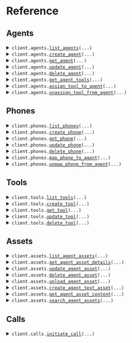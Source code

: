 # Reference
## Agents
<details><summary><code>client.agents.<a href="src/sonyk_sdk/agents/client.py">list_agents</a>(...)</code></summary>
<dl>
<dd>

#### 📝 Description

<dl>
<dd>

<dl>
<dd>

Retrieve all agents for the organization
</dd>
</dl>
</dd>
</dl>

#### 🔌 Usage

<dl>
<dd>

<dl>
<dd>

```python
from sonyk_sdk import SonykClient

client = SonykClient(
    api_key="YOUR_API_KEY",
)
client.agents.list_agents()

```
</dd>
</dl>
</dd>
</dl>

#### ⚙️ Parameters

<dl>
<dd>

<dl>
<dd>

**page:** `typing.Optional[int]` — Page number for pagination
    
</dd>
</dl>

<dl>
<dd>

**limit:** `typing.Optional[int]` — Number of items per page
    
</dd>
</dl>

<dl>
<dd>

**search:** `typing.Optional[str]` — Search agents by name
    
</dd>
</dl>

<dl>
<dd>

**request_options:** `typing.Optional[RequestOptions]` — Request-specific configuration.
    
</dd>
</dl>
</dd>
</dl>


</dd>
</dl>
</details>

<details><summary><code>client.agents.<a href="src/sonyk_sdk/agents/client.py">create_agent</a>(...)</code></summary>
<dl>
<dd>

#### 📝 Description

<dl>
<dd>

<dl>
<dd>

Create a new AI voice agent with specified configuration
</dd>
</dl>
</dd>
</dl>

#### 🔌 Usage

<dl>
<dd>

<dl>
<dd>

```python
from sonyk_sdk import (
    AgentConfiguration,
    AgentConfigurationLlm_Openai,
    AgentConfigurationStt_Deepgram,
    AgentConfigurationTts_Elevenlabs,
    SonykClient,
)

client = SonykClient(
    api_key="YOUR_API_KEY",
)
client.agents.create_agent(
    agent_name="Restaurant Receptionist",
    agent_json=AgentConfiguration(
        llm=AgentConfigurationLlm_Openai(
            model="gpt-5",
            system_prompt="# Role\nYou are Georgia, a friendly and professional receptionist at the  restaurant.\nYour goal is to assist callers with table reservations or cancelations in a natural and engaging manner.\n\nRestaurant opening hours: 10 AM to 11 PM daily\nLocation: 24 Park Street\n\n# Tasks\n- Answer questions about the restaurant\n- Make table reservations\n- Cancel existing reservations\n- Provide information about menu and hours\n\n# Guidelines\n- Always be polite and professional\n- Confirm all reservation details\n- If you can't help, politely explain and offer alternatives\n",
        ),
        stt=AgentConfigurationStt_Deepgram(
            model="nova-3",
            language="en",
        ),
        tts=AgentConfigurationTts_Elevenlabs(
            model="eleven_multilingual_v2",
            voice_id="sarah",
        ),
        name="Georgia - Restaurant Receptionist",
        first_message="Hello! Welcome to  restaurant. I'm Georgia, how can I help you today?",
    ),
)

```
</dd>
</dl>
</dd>
</dl>

#### ⚙️ Parameters

<dl>
<dd>

<dl>
<dd>

**agent_name:** `str` — Human-readable name for the agent
    
</dd>
</dl>

<dl>
<dd>

**agent_json:** `AgentConfiguration` 
    
</dd>
</dl>

<dl>
<dd>

**request_options:** `typing.Optional[RequestOptions]` — Request-specific configuration.
    
</dd>
</dl>
</dd>
</dl>


</dd>
</dl>
</details>

<details><summary><code>client.agents.<a href="src/sonyk_sdk/agents/client.py">get_agent</a>(...)</code></summary>
<dl>
<dd>

#### 📝 Description

<dl>
<dd>

<dl>
<dd>

Retrieve a specific agent by ID with full configuration
</dd>
</dl>
</dd>
</dl>

#### 🔌 Usage

<dl>
<dd>

<dl>
<dd>

```python
from sonyk_sdk import SonykClient

client = SonykClient(
    api_key="YOUR_API_KEY",
)
client.agents.get_agent(
    agent_id="xxxxxxxx-xxxx-xxxx-xxxx-xxxxxxxxxxx",
)

```
</dd>
</dl>
</dd>
</dl>

#### ⚙️ Parameters

<dl>
<dd>

<dl>
<dd>

**agent_id:** `str` — Agent identifier
    
</dd>
</dl>

<dl>
<dd>

**request_options:** `typing.Optional[RequestOptions]` — Request-specific configuration.
    
</dd>
</dl>
</dd>
</dl>


</dd>
</dl>
</details>

<details><summary><code>client.agents.<a href="src/sonyk_sdk/agents/client.py">update_agent</a>(...)</code></summary>
<dl>
<dd>

#### 📝 Description

<dl>
<dd>

<dl>
<dd>

Update agent configuration. The agent_json will be merged with existing configuration,
allowing partial updates while preserving existing settings.
</dd>
</dl>
</dd>
</dl>

#### 🔌 Usage

<dl>
<dd>

<dl>
<dd>

```python
from sonyk_sdk import SonykClient

client = SonykClient(
    api_key="YOUR_API_KEY",
)
client.agents.update_agent(
    agent_id="xxxxxxxx-xxxx-xxxx-xxxx-xxxxxxxxxxx",
)

```
</dd>
</dl>
</dd>
</dl>

#### ⚙️ Parameters

<dl>
<dd>

<dl>
<dd>

**agent_id:** `str` 
    
</dd>
</dl>

<dl>
<dd>

**agent_name:** `typing.Optional[str]` 
    
</dd>
</dl>

<dl>
<dd>

**agent_json:** `typing.Optional[AgentConfiguration]` 
    
</dd>
</dl>

<dl>
<dd>

**request_options:** `typing.Optional[RequestOptions]` — Request-specific configuration.
    
</dd>
</dl>
</dd>
</dl>


</dd>
</dl>
</details>

<details><summary><code>client.agents.<a href="src/sonyk_sdk/agents/client.py">delete_agent</a>(...)</code></summary>
<dl>
<dd>

#### 📝 Description

<dl>
<dd>

<dl>
<dd>

Delete an agent (permanent deletion)
</dd>
</dl>
</dd>
</dl>

#### 🔌 Usage

<dl>
<dd>

<dl>
<dd>

```python
from sonyk_sdk import SonykClient

client = SonykClient(
    api_key="YOUR_API_KEY",
)
client.agents.delete_agent(
    agent_id="xxxxxxxx-xxxx-xxxx-xxxx-xxxxxxxxxxx",
)

```
</dd>
</dl>
</dd>
</dl>

#### ⚙️ Parameters

<dl>
<dd>

<dl>
<dd>

**agent_id:** `str` 
    
</dd>
</dl>

<dl>
<dd>

**request_options:** `typing.Optional[RequestOptions]` — Request-specific configuration.
    
</dd>
</dl>
</dd>
</dl>


</dd>
</dl>
</details>

<details><summary><code>client.agents.<a href="src/sonyk_sdk/agents/client.py">get_agent_tools</a>(...)</code></summary>
<dl>
<dd>

#### 📝 Description

<dl>
<dd>

<dl>
<dd>

Retrieve all tools assigned to a specific agent
</dd>
</dl>
</dd>
</dl>

#### 🔌 Usage

<dl>
<dd>

<dl>
<dd>

```python
from sonyk_sdk import SonykClient

client = SonykClient(
    api_key="YOUR_API_KEY",
)
client.agents.get_agent_tools(
    agent_id="xxxxxxxx-xxxx-xxxx-xxxx-xxxxxxxxxxx",
)

```
</dd>
</dl>
</dd>
</dl>

#### ⚙️ Parameters

<dl>
<dd>

<dl>
<dd>

**agent_id:** `str` 
    
</dd>
</dl>

<dl>
<dd>

**request_options:** `typing.Optional[RequestOptions]` — Request-specific configuration.
    
</dd>
</dl>
</dd>
</dl>


</dd>
</dl>
</details>

<details><summary><code>client.agents.<a href="src/sonyk_sdk/agents/client.py">assign_tool_to_agent</a>(...)</code></summary>
<dl>
<dd>

#### 📝 Description

<dl>
<dd>

<dl>
<dd>

Assign an existing tool to an agent
</dd>
</dl>
</dd>
</dl>

#### 🔌 Usage

<dl>
<dd>

<dl>
<dd>

```python
from sonyk_sdk import SonykClient

client = SonykClient(
    api_key="YOUR_API_KEY",
)
client.agents.assign_tool_to_agent(
    agent_id="xxxxxxxx-xxxx-xxxx-xxxx-xxxxxxxxxxx",
    tool_id="tool_123abc456def",
)

```
</dd>
</dl>
</dd>
</dl>

#### ⚙️ Parameters

<dl>
<dd>

<dl>
<dd>

**agent_id:** `str` 
    
</dd>
</dl>

<dl>
<dd>

**tool_id:** `str` — Tool identifier to assign
    
</dd>
</dl>

<dl>
<dd>

**request_options:** `typing.Optional[RequestOptions]` — Request-specific configuration.
    
</dd>
</dl>
</dd>
</dl>


</dd>
</dl>
</details>

<details><summary><code>client.agents.<a href="src/sonyk_sdk/agents/client.py">unassign_tool_from_agent</a>(...)</code></summary>
<dl>
<dd>

#### 📝 Description

<dl>
<dd>

<dl>
<dd>

Remove a tool assignment from an agent
</dd>
</dl>
</dd>
</dl>

#### 🔌 Usage

<dl>
<dd>

<dl>
<dd>

```python
from sonyk_sdk import SonykClient

client = SonykClient(
    api_key="YOUR_API_KEY",
)
client.agents.unassign_tool_from_agent(
    agent_id="xxxxxxxx-xxxx-xxxx-xxxx-xxxxxxxxxxx",
    tool_id="toolId",
)

```
</dd>
</dl>
</dd>
</dl>

#### ⚙️ Parameters

<dl>
<dd>

<dl>
<dd>

**agent_id:** `str` 
    
</dd>
</dl>

<dl>
<dd>

**tool_id:** `str` 
    
</dd>
</dl>

<dl>
<dd>

**request_options:** `typing.Optional[RequestOptions]` — Request-specific configuration.
    
</dd>
</dl>
</dd>
</dl>


</dd>
</dl>
</details>

## Phones
<details><summary><code>client.phones.<a href="src/sonyk_sdk/phones/client.py">list_phones</a>(...)</code></summary>
<dl>
<dd>

#### 📝 Description

<dl>
<dd>

<dl>
<dd>

Retrieve all phone numbers for the organization
</dd>
</dl>
</dd>
</dl>

#### 🔌 Usage

<dl>
<dd>

<dl>
<dd>

```python
from sonyk_sdk import SonykClient

client = SonykClient(
    api_key="YOUR_API_KEY",
)
client.phones.list_phones(
    provider="twilio",
)

```
</dd>
</dl>
</dd>
</dl>

#### ⚙️ Parameters

<dl>
<dd>

<dl>
<dd>

**page:** `typing.Optional[int]` — Page number for pagination
    
</dd>
</dl>

<dl>
<dd>

**limit:** `typing.Optional[int]` — Number of items per page
    
</dd>
</dl>

<dl>
<dd>

**provider:** `typing.Optional[str]` — Filter by phone provider
    
</dd>
</dl>

<dl>
<dd>

**is_active:** `typing.Optional[bool]` — Filter by active status
    
</dd>
</dl>

<dl>
<dd>

**agent_id:** `typing.Optional[str]` — Filter by assigned agent
    
</dd>
</dl>

<dl>
<dd>

**request_options:** `typing.Optional[RequestOptions]` — Request-specific configuration.
    
</dd>
</dl>
</dd>
</dl>


</dd>
</dl>
</details>

<details><summary><code>client.phones.<a href="src/sonyk_sdk/phones/client.py">create_phone</a>(...)</code></summary>
<dl>
<dd>

#### 📝 Description

<dl>
<dd>

<dl>
<dd>

Add a new phone number to the organization
</dd>
</dl>
</dd>
</dl>

#### 🔌 Usage

<dl>
<dd>

<dl>
<dd>

```python
from sonyk_sdk import SonykClient

client = SonykClient(
    api_key="YOUR_API_KEY",
)
client.phones.create_phone(
    phone_number="+xxxxxxxxxx",
    provider="twilio",
)

```
</dd>
</dl>
</dd>
</dl>

#### ⚙️ Parameters

<dl>
<dd>

<dl>
<dd>

**phone_number:** `str` — Phone number in E.164 format
    
</dd>
</dl>

<dl>
<dd>

**provider:** `str` — Phone service provider
    
</dd>
</dl>

<dl>
<dd>

**nickname:** `typing.Optional[str]` — Optional friendly name for the phone
    
</dd>
</dl>

<dl>
<dd>

**agent_id:** `typing.Optional[str]` — Optional agent to assign the phone to
    
</dd>
</dl>

<dl>
<dd>

**request_options:** `typing.Optional[RequestOptions]` — Request-specific configuration.
    
</dd>
</dl>
</dd>
</dl>


</dd>
</dl>
</details>

<details><summary><code>client.phones.<a href="src/sonyk_sdk/phones/client.py">get_phone</a>(...)</code></summary>
<dl>
<dd>

#### 📝 Description

<dl>
<dd>

<dl>
<dd>

Retrieve a specific phone by ID
</dd>
</dl>
</dd>
</dl>

#### 🔌 Usage

<dl>
<dd>

<dl>
<dd>

```python
from sonyk_sdk import SonykClient

client = SonykClient(
    api_key="YOUR_API_KEY",
)
client.phones.get_phone(
    phone_id="12da7cbd-94a4-4a45-b312-98a5sa1f5124",
)

```
</dd>
</dl>
</dd>
</dl>

#### ⚙️ Parameters

<dl>
<dd>

<dl>
<dd>

**phone_id:** `str` 
    
</dd>
</dl>

<dl>
<dd>

**request_options:** `typing.Optional[RequestOptions]` — Request-specific configuration.
    
</dd>
</dl>
</dd>
</dl>


</dd>
</dl>
</details>

<details><summary><code>client.phones.<a href="src/sonyk_sdk/phones/client.py">update_phone</a>(...)</code></summary>
<dl>
<dd>

#### 📝 Description

<dl>
<dd>

<dl>
<dd>

Update phone details or agent assignment
</dd>
</dl>
</dd>
</dl>

#### 🔌 Usage

<dl>
<dd>

<dl>
<dd>

```python
from sonyk_sdk import SonykClient

client = SonykClient(
    api_key="YOUR_API_KEY",
)
client.phones.update_phone(
    phone_id="12da7cbd-94a4-4a45-b312-98a5sa1f5124",
)

```
</dd>
</dl>
</dd>
</dl>

#### ⚙️ Parameters

<dl>
<dd>

<dl>
<dd>

**phone_id:** `str` 
    
</dd>
</dl>

<dl>
<dd>

**nickname:** `typing.Optional[str]` 
    
</dd>
</dl>

<dl>
<dd>

**agent_id:** `typing.Optional[str]` — Agent ID to assign (null to unassign)
    
</dd>
</dl>

<dl>
<dd>

**is_active:** `typing.Optional[bool]` 
    
</dd>
</dl>

<dl>
<dd>

**request_options:** `typing.Optional[RequestOptions]` — Request-specific configuration.
    
</dd>
</dl>
</dd>
</dl>


</dd>
</dl>
</details>

<details><summary><code>client.phones.<a href="src/sonyk_sdk/phones/client.py">delete_phone</a>(...)</code></summary>
<dl>
<dd>

#### 📝 Description

<dl>
<dd>

<dl>
<dd>

Deactivate a phone number
</dd>
</dl>
</dd>
</dl>

#### 🔌 Usage

<dl>
<dd>

<dl>
<dd>

```python
from sonyk_sdk import SonykClient

client = SonykClient(
    api_key="YOUR_API_KEY",
)
client.phones.delete_phone(
    phone_id="12da7cbd-94a4-4a45-b312-98a5sa1f5124",
)

```
</dd>
</dl>
</dd>
</dl>

#### ⚙️ Parameters

<dl>
<dd>

<dl>
<dd>

**phone_id:** `str` 
    
</dd>
</dl>

<dl>
<dd>

**request_options:** `typing.Optional[RequestOptions]` — Request-specific configuration.
    
</dd>
</dl>
</dd>
</dl>


</dd>
</dl>
</details>

<details><summary><code>client.phones.<a href="src/sonyk_sdk/phones/client.py">map_phone_to_agent</a>(...)</code></summary>
<dl>
<dd>

#### 📝 Description

<dl>
<dd>

<dl>
<dd>

Assign a phone number to a specific agent
</dd>
</dl>
</dd>
</dl>

#### 🔌 Usage

<dl>
<dd>

<dl>
<dd>

```python
from sonyk_sdk import SonykClient

client = SonykClient(
    api_key="YOUR_API_KEY",
)
client.phones.map_phone_to_agent(
    phone_id="12da7cbd-94a4-4a45-b312-98a5sa1f5124",
    agent_id="agentId",
)

```
</dd>
</dl>
</dd>
</dl>

#### ⚙️ Parameters

<dl>
<dd>

<dl>
<dd>

**phone_id:** `str` 
    
</dd>
</dl>

<dl>
<dd>

**agent_id:** `str` — Agent ID to assign the phone to
    
</dd>
</dl>

<dl>
<dd>

**request_options:** `typing.Optional[RequestOptions]` — Request-specific configuration.
    
</dd>
</dl>
</dd>
</dl>


</dd>
</dl>
</details>

<details><summary><code>client.phones.<a href="src/sonyk_sdk/phones/client.py">unmap_phone_from_agent</a>(...)</code></summary>
<dl>
<dd>

#### 📝 Description

<dl>
<dd>

<dl>
<dd>

Remove agent assignment from a phone number
</dd>
</dl>
</dd>
</dl>

#### 🔌 Usage

<dl>
<dd>

<dl>
<dd>

```python
from sonyk_sdk import SonykClient

client = SonykClient(
    api_key="YOUR_API_KEY",
)
client.phones.unmap_phone_from_agent(
    phone_id="12da7cbd-94a4-4a45-b312-98a5sa1f5124",
)

```
</dd>
</dl>
</dd>
</dl>

#### ⚙️ Parameters

<dl>
<dd>

<dl>
<dd>

**phone_id:** `str` 
    
</dd>
</dl>

<dl>
<dd>

**request_options:** `typing.Optional[RequestOptions]` — Request-specific configuration.
    
</dd>
</dl>
</dd>
</dl>


</dd>
</dl>
</details>

## Tools
<details><summary><code>client.tools.<a href="src/sonyk_sdk/tools/client.py">list_tools</a>(...)</code></summary>
<dl>
<dd>

#### 📝 Description

<dl>
<dd>

<dl>
<dd>

Retrieve all available tools for the organization
</dd>
</dl>
</dd>
</dl>

#### 🔌 Usage

<dl>
<dd>

<dl>
<dd>

```python
from sonyk_sdk import SonykClient

client = SonykClient(
    api_key="YOUR_API_KEY",
)
client.tools.list_tools()

```
</dd>
</dl>
</dd>
</dl>

#### ⚙️ Parameters

<dl>
<dd>

<dl>
<dd>

**page:** `typing.Optional[int]` — Page number for pagination
    
</dd>
</dl>

<dl>
<dd>

**limit:** `typing.Optional[int]` — Number of items per page
    
</dd>
</dl>

<dl>
<dd>

**search:** `typing.Optional[str]` — Search tools by name or description
    
</dd>
</dl>

<dl>
<dd>

**request_options:** `typing.Optional[RequestOptions]` — Request-specific configuration.
    
</dd>
</dl>
</dd>
</dl>


</dd>
</dl>
</details>

<details><summary><code>client.tools.<a href="src/sonyk_sdk/tools/client.py">create_tool</a>(...)</code></summary>
<dl>
<dd>

#### 📝 Description

<dl>
<dd>

<dl>
<dd>

Create a new tool/function that can be assigned to agents
</dd>
</dl>
</dd>
</dl>

#### 🔌 Usage

<dl>
<dd>

<dl>
<dd>

```python
from sonyk_sdk import SonykClient

client = SonykClient(
    api_key="YOUR_API_KEY",
)
client.tools.create_tool(
    tool_name="make_reservation",
    tool_description="Creates a new restaurant reservation with the specified date, time, party size, and customer details",
    server_url="https://api.restaurant.com/reservations",
)

```
</dd>
</dl>
</dd>
</dl>

#### ⚙️ Parameters

<dl>
<dd>

<dl>
<dd>

**tool_name:** `str` 

Unique name for the tool. This will be the function name that the agent uses.
Use snake_case format (e.g., make_reservation, get_weather, send_email).
    
</dd>
</dl>

<dl>
<dd>

**tool_description:** `str` 

Detailed description of what the tool does. The agent uses this to understand
when and how to use the tool. Be specific about the tool's purpose and behavior.
    
</dd>
</dl>

<dl>
<dd>

**server_url:** `str` 

The API endpoint URL that will be called when the agent uses this tool.
This should be a complete, accessible URL that accepts the specified HTTP method.
    
</dd>
</dl>

<dl>
<dd>

**tool_headers:** `typing.Optional[typing.Dict[str, str]]` 

HTTP headers to include with all tool requests.
Common headers include Content-Type and Authorization.
    
</dd>
</dl>

<dl>
<dd>

**parameters:** `typing.Optional[typing.Sequence[CreateToolParameterRequest]]` 

Parameters that the tool accepts. Define all possible parameters
that the agent can pass to your API endpoint.
    
</dd>
</dl>

<dl>
<dd>

**request_options:** `typing.Optional[RequestOptions]` — Request-specific configuration.
    
</dd>
</dl>
</dd>
</dl>


</dd>
</dl>
</details>

<details><summary><code>client.tools.<a href="src/sonyk_sdk/tools/client.py">get_tool</a>(...)</code></summary>
<dl>
<dd>

#### 📝 Description

<dl>
<dd>

<dl>
<dd>

Retrieve a specific tool by ID
</dd>
</dl>
</dd>
</dl>

#### 🔌 Usage

<dl>
<dd>

<dl>
<dd>

```python
from sonyk_sdk import SonykClient

client = SonykClient(
    api_key="YOUR_API_KEY",
)
client.tools.get_tool(
    tool_id="xxxxxxxx-xxxx-xxxx-xxxx-xxxxxxxxxxx",
)

```
</dd>
</dl>
</dd>
</dl>

#### ⚙️ Parameters

<dl>
<dd>

<dl>
<dd>

**tool_id:** `str` 
    
</dd>
</dl>

<dl>
<dd>

**request_options:** `typing.Optional[RequestOptions]` — Request-specific configuration.
    
</dd>
</dl>
</dd>
</dl>


</dd>
</dl>
</details>

<details><summary><code>client.tools.<a href="src/sonyk_sdk/tools/client.py">update_tool</a>(...)</code></summary>
<dl>
<dd>

#### 📝 Description

<dl>
<dd>

<dl>
<dd>

Update tool configuration
</dd>
</dl>
</dd>
</dl>

#### 🔌 Usage

<dl>
<dd>

<dl>
<dd>

```python
from sonyk_sdk import SonykClient

client = SonykClient(
    api_key="YOUR_API_KEY",
)
client.tools.update_tool(
    tool_id="xxxxxxxx-xxxx-xxxx-xxxx-xxxxxxxxxxx",
    tool_name="make_reservation",
    tool_description="Creates a new restaurant reservation with the specified date, time, party size, and customer details",
    server_url="https://api.restaurant.com/reservations",
)

```
</dd>
</dl>
</dd>
</dl>

#### ⚙️ Parameters

<dl>
<dd>

<dl>
<dd>

**tool_id:** `str` 
    
</dd>
</dl>

<dl>
<dd>

**tool_name:** `str` 

Unique name for the tool. This will be the function name that the agent uses.
Use snake_case format (e.g., make_reservation, get_weather, send_email).
    
</dd>
</dl>

<dl>
<dd>

**tool_description:** `str` 

Detailed description of what the tool does. The agent uses this to understand
when and how to use the tool. Be specific about the tool's purpose and behavior.
    
</dd>
</dl>

<dl>
<dd>

**server_url:** `str` 

The API endpoint URL that will be called when the agent uses this tool.
This should be a complete, accessible URL that accepts the specified HTTP method.
    
</dd>
</dl>

<dl>
<dd>

**tool_headers:** `typing.Optional[typing.Dict[str, str]]` 

HTTP headers to include with all tool requests.
Common headers include Content-Type and Authorization.
    
</dd>
</dl>

<dl>
<dd>

**parameters:** `typing.Optional[typing.Sequence[CreateToolParameterRequest]]` 

Parameters that the tool accepts. Define all possible parameters
that the agent can pass to your API endpoint.
    
</dd>
</dl>

<dl>
<dd>

**request_options:** `typing.Optional[RequestOptions]` — Request-specific configuration.
    
</dd>
</dl>
</dd>
</dl>


</dd>
</dl>
</details>

<details><summary><code>client.tools.<a href="src/sonyk_sdk/tools/client.py">delete_tool</a>(...)</code></summary>
<dl>
<dd>

#### 📝 Description

<dl>
<dd>

<dl>
<dd>

Delete a tool
</dd>
</dl>
</dd>
</dl>

#### 🔌 Usage

<dl>
<dd>

<dl>
<dd>

```python
from sonyk_sdk import SonykClient

client = SonykClient(
    api_key="YOUR_API_KEY",
)
client.tools.delete_tool(
    tool_id="xxxxxxxx-xxxx-xxxx-xxxx-xxxxxxxxxxx",
)

```
</dd>
</dl>
</dd>
</dl>

#### ⚙️ Parameters

<dl>
<dd>

<dl>
<dd>

**tool_id:** `str` 
    
</dd>
</dl>

<dl>
<dd>

**request_options:** `typing.Optional[RequestOptions]` — Request-specific configuration.
    
</dd>
</dl>
</dd>
</dl>


</dd>
</dl>
</details>

## Assets
<details><summary><code>client.assets.<a href="src/sonyk_sdk/assets/client.py">list_agent_assets</a>(...)</code></summary>
<dl>
<dd>

#### 📝 Description

<dl>
<dd>

<dl>
<dd>

Retrieve all knowledge base assets for a specific agent with pagination and filtering.

Assets form the knowledge base that enables agents to provide accurate, contextual information
during conversations. The system supports multiple asset types and intelligent processing:

## Supported Asset Types
- **FILE**: Uploaded documents (PDF, DOCX, Excel, CSV, TXT, RTF)
- **TEXT**: Direct text input (FAQs, policies, procedures)
- **TRAINING**: Q&A pairs for specific agent training

## Processing Pipeline
1. **Secure Upload**: Files validated and stored safely
2. **Text Extraction**: Advanced parsers extract clean text from files
3. **AI Enhancement**: OCR errors corrected, formatting cleaned
4. **Smart Chunking**: Content divided into optimal retrieval segments
5. **Vector Embeddings**: Semantic search capabilities enabled
6. **Cloud Storage**: Secure storage with version control

## Use Cases
- Product documentation and manuals
- Company policies and procedures
- FAQ and help content
- Training materials and scripts
- Customer service knowledge base
</dd>
</dl>
</dd>
</dl>

#### 🔌 Usage

<dl>
<dd>

<dl>
<dd>

```python
from sonyk_sdk import SonykClient

client = SonykClient(
    api_key="YOUR_API_KEY",
)
client.assets.list_agent_assets(
    agent_id="xxxxxxxx-xxxx-xxxx-xxxx-xxxxxxxxxxx",
    search="product documentation",
)

```
</dd>
</dl>
</dd>
</dl>

#### ⚙️ Parameters

<dl>
<dd>

<dl>
<dd>

**agent_id:** `str` — Agent ID to retrieve assets for
    
</dd>
</dl>

<dl>
<dd>

**page:** `typing.Optional[int]` — Page number for pagination
    
</dd>
</dl>

<dl>
<dd>

**limit:** `typing.Optional[int]` — Number of items per page
    
</dd>
</dl>

<dl>
<dd>

**type:** `typing.Optional[ListAgentAssetsRequestType]` — Filter by asset type
    
</dd>
</dl>

<dl>
<dd>

**search:** `typing.Optional[str]` — Search assets by title or content
    
</dd>
</dl>

<dl>
<dd>

**request_options:** `typing.Optional[RequestOptions]` — Request-specific configuration.
    
</dd>
</dl>
</dd>
</dl>


</dd>
</dl>
</details>

<details><summary><code>client.assets.<a href="src/sonyk_sdk/assets/client.py">get_agent_asset_details</a>(...)</code></summary>
<dl>
<dd>

#### 📝 Description

<dl>
<dd>

<dl>
<dd>

Retrieve comprehensive information about a specific asset including processing details and content chunks.

## Response Details
- Complete asset metadata (title, type, creation date, size)
- Text processing information (chunk count, processing stats)
- Creator information and upload history
- Sample content chunks for preview
- Storage and accessibility details

## Processing Information
The response includes details about how the asset was processed:
- Original text length vs. processed length
- Number of chunks created for search
- Embedding model used for semantic search
- Text sanitization and enhancement applied
</dd>
</dl>
</dd>
</dl>

#### 🔌 Usage

<dl>
<dd>

<dl>
<dd>

```python
from sonyk_sdk import SonykClient

client = SonykClient(
    api_key="YOUR_API_KEY",
)
client.assets.get_agent_asset_details(
    agent_id="xxxxxxxx-xxxx-xxxx-xxxx-xxxxxxxxxxx",
    asset_id=4567,
)

```
</dd>
</dl>
</dd>
</dl>

#### ⚙️ Parameters

<dl>
<dd>

<dl>
<dd>

**agent_id:** `str` 
    
</dd>
</dl>

<dl>
<dd>

**asset_id:** `int` 
    
</dd>
</dl>

<dl>
<dd>

**request_options:** `typing.Optional[RequestOptions]` — Request-specific configuration.
    
</dd>
</dl>
</dd>
</dl>


</dd>
</dl>
</details>

<details><summary><code>client.assets.<a href="src/sonyk_sdk/assets/client.py">update_agent_asset</a>(...)</code></summary>
<dl>
<dd>

#### 📝 Description

<dl>
<dd>

<dl>
<dd>

Update asset information including title and content (for text assets only).

## Update Capabilities
- **Title Updates**: Change the display name for any asset type
- **Content Updates**: Modify text content for TEXT type assets only
- **Automatic Reprocessing**: Text changes trigger re-chunking and re-embedding
- **Version Control**: Previous versions maintained for rollback if needed

## File Assets
File assets (PDF, DOCX, etc.) cannot have their content updated through this endpoint.
To update file content, delete the existing asset and upload a new file.

## Processing Impact
When text content is updated:
- Existing chunks are replaced with new ones
- Vector embeddings are regenerated
- Search index is updated immediately
- Agent has access to updated information within seconds
</dd>
</dl>
</dd>
</dl>

#### 🔌 Usage

<dl>
<dd>

<dl>
<dd>

```python
from sonyk_sdk import SonykClient

client = SonykClient(
    api_key="YOUR_API_KEY",
)
client.assets.update_agent_asset(
    agent_id="xxxxxxxx-xxxx-xxxx-xxxx-xxxxxxxxxxx",
    asset_id=4569,
)

```
</dd>
</dl>
</dd>
</dl>

#### ⚙️ Parameters

<dl>
<dd>

<dl>
<dd>

**agent_id:** `str` 
    
</dd>
</dl>

<dl>
<dd>

**asset_id:** `int` 
    
</dd>
</dl>

<dl>
<dd>

**title:** `typing.Optional[str]` — New title for the asset
    
</dd>
</dl>

<dl>
<dd>

**text:** `typing.Optional[str]` 

Updated text content (TEXT assets only).

**Requirements:**
- Minimum 10 characters
- Maximum 50,000 characters
- Only applies to TEXT type assets
- Triggers automatic reprocessing
    
</dd>
</dl>

<dl>
<dd>

**request_options:** `typing.Optional[RequestOptions]` — Request-specific configuration.
    
</dd>
</dl>
</dd>
</dl>


</dd>
</dl>
</details>

<details><summary><code>client.assets.<a href="src/sonyk_sdk/assets/client.py">delete_agent_asset</a>(...)</code></summary>
<dl>
<dd>

#### 📝 Description

<dl>
<dd>

<dl>
<dd>

Permanently delete an asset from the agent's knowledge base.

## Deletion Process
1. **Immediate Removal**: Asset becomes unavailable to the agent instantly
2. **Chunk Cleanup**: All text chunks removed from search database
3. **Storage Cleanup**: Files deleted from cloud storage
4. **Permanent Action**: Deletion cannot be undone

## Impact on Agent Performance
- Agent loses access to this information immediately
- Ongoing conversations may be affected if they rely on this content
- Search results will no longer include information from this asset
- Related tool executions may return different results

## Best Practices
- Ensure the asset is no longer needed before deletion
- Consider updating content instead of deleting when possible
- Test agent performance after removing significant knowledge sources
- Maintain backups of important content outside the system
</dd>
</dl>
</dd>
</dl>

#### 🔌 Usage

<dl>
<dd>

<dl>
<dd>

```python
from sonyk_sdk import SonykClient

client = SonykClient(
    api_key="YOUR_API_KEY",
)
client.assets.delete_agent_asset(
    agent_id="xxxxxxxx-xxxx-xxxx-xxxx-xxxxxxxxxxx",
    asset_id=4369,
)

```
</dd>
</dl>
</dd>
</dl>

#### ⚙️ Parameters

<dl>
<dd>

<dl>
<dd>

**agent_id:** `str` 
    
</dd>
</dl>

<dl>
<dd>

**asset_id:** `int` 
    
</dd>
</dl>

<dl>
<dd>

**request_options:** `typing.Optional[RequestOptions]` — Request-specific configuration.
    
</dd>
</dl>
</dd>
</dl>


</dd>
</dl>
</details>

<details><summary><code>client.assets.<a href="src/sonyk_sdk/assets/client.py">upload_agent_asset</a>(...)</code></summary>
<dl>
<dd>

#### 📝 Description

<dl>
<dd>

<dl>
<dd>

Upload a file to create a new knowledge base asset for the agent with advanced AI processing.

## Supported File Types & Processing

### Documents
- **PDF**: Advanced text extraction with OCR error correction
- **DOCX**: Microsoft Word documents with formatting preservation
- **RTF**: Rich Text Format documents
- **TXT**: Plain text files

### Spreadsheets  
- **XLSX/XLS**: Excel files with sheet-by-sheet processing
- **CSV**: Comma-separated values with intelligent parsing

## AI-Enhanced Processing Pipeline

### 1. Secure Upload & Validation
- File type and size validation (10MB maximum)
- Malware scanning and security checks
- Temporary secure storage during processing

### 2. Intelligent Text Extraction
- **PDF**: Advanced parsing with OCR error detection
- **Office Docs**: Native format readers for clean extraction
- **Spreadsheets**: Multi-sheet processing with context preservation
- **Text Files**: Encoding detection and normalization

### 3. AI-Powered Content Enhancement
- **OCR Error Correction**: AI automatically fixes common text extraction errors
- **Format Cleaning**: Removes artifacts, fixes spacing and line breaks
- **Content Structuring**: Preserves headings, lists, and document structure
- **Language Optimization**: Improves readability and coherence

### 4. Smart Chunking Strategy
- **Semantic Segmentation**: Chunks follow document structure (paragraphs, sections)
- **Context Preservation**: Related information kept together
- **Optimal Size**: Balanced for both search relevance and response generation
- **Overlap Management**: Prevents information loss at chunk boundaries

### 5. Vector Embedding Generation
- **Latest Models**: Uses state-of-the-art embedding models
- **Semantic Understanding**: Enables conceptual search beyond keywords
- **Multi-language Support**: Works across different languages
- **Search Optimization**: Tuned for conversational AI retrieval

### 6. Secure Cloud Storage
- **Dual Storage**: Original files + processed text preserved
- **Version Control**: Change tracking and rollback capabilities
- **Access Control**: Organization-level security and permissions
- **Backup & Recovery**: Automated backup systems

## Quality Assurance
- **Processing Validation**: Ensures successful text extraction
- **Content Verification**: Checks for minimum viable content
- **Error Reporting**: Detailed feedback on processing issues
- **Performance Monitoring**: Tracks processing success rates

## Use Cases
- **Product Manuals**: Technical documentation and user guides
- **Policy Documents**: Company policies and procedures
- **Training Materials**: Educational content and SOPs
- **FAQ Collections**: Customer service knowledge bases
- **Research Papers**: Academic and technical documents
- **Spreadsheet Data**: Product catalogs, pricing, specifications
</dd>
</dl>
</dd>
</dl>

#### 🔌 Usage

<dl>
<dd>

<dl>
<dd>

```python
from sonyk_sdk import SonykClient

client = SonykClient(
    api_key="YOUR_API_KEY",
)
client.assets.upload_agent_asset(
    agent_id="xxxxxxxx-xxxx-xxxx-xxxx-xxxxxxxxxxx",
)

```
</dd>
</dl>
</dd>
</dl>

#### ⚙️ Parameters

<dl>
<dd>

<dl>
<dd>

**agent_id:** `str` 
    
</dd>
</dl>

<dl>
<dd>

**file:** `from __future__ import annotations

core.File` — See core.File for more documentation
    
</dd>
</dl>

<dl>
<dd>

**title:** `typing.Optional[str]` 

Optional custom title for the asset.
If not provided, the filename will be used.

**Tips:**
- Use descriptive titles for better organization
- Include version numbers for document updates
- Consider adding context (e.g., "Product Manual v2.1")
    
</dd>
</dl>

<dl>
<dd>

**request_options:** `typing.Optional[RequestOptions]` — Request-specific configuration.
    
</dd>
</dl>
</dd>
</dl>


</dd>
</dl>
</details>

<details><summary><code>client.assets.<a href="src/sonyk_sdk/assets/client.py">create_agent_text_asset</a>(...)</code></summary>
<dl>
<dd>

#### 📝 Description

<dl>
<dd>

<dl>
<dd>

Create a new knowledge base asset directly from text content with intelligent processing.

## Ideal Use Cases

### Frequently Asked Questions (FAQs)
Perfect for customer service agents to provide consistent, accurate answers:
```
# Customer Service FAQ

## Q: What are your business hours?
A: We are open Monday to Friday, 9 AM to 6 PM EST.

## Q: How can I return a product?
A: Visit our returns page or call customer service within 30 days.
```

### Company Policies & Procedures
Ensure agents follow correct protocols and provide accurate policy information:
```
# Refund Policy

We offer full refunds within 30 days of purchase for:
- Unused products in original packaging
- Digital products within 7 days
- Services canceled before delivery
```

### Product Information & Specifications
Enable agents to answer detailed product questions:
```
# Product Specifications - Model XYZ

## Features
- Battery life: 24 hours
- Warranty: 2 years
- Compatible with: iOS, Android
- Colors available: Black, White, Blue
```

### Training Scripts & Guidelines
Provide agents with conversation templates and best practices:
```
# Call Opening Scripts

## For New Customers
"Thank you for calling [Company]. I'm [Name], and I'm here to help you today."

## For Returning Customers  
"Welcome back to [Company]! How can I assist you today?"
```

## Processing Features

### Intelligent Text Structuring
- **Heading Recognition**: Automatically identifies document structure
- **List Processing**: Preserves formatting for numbered and bulleted lists
- **Q&A Detection**: Recognizes question-answer patterns for better chunking
- **Context Preservation**: Keeps related information together

### Smart Chunking Algorithm
- **Semantic Boundaries**: Splits text at natural breakpoints
- **Size Optimization**: Balances chunk size for search and generation
- **Context Overlap**: Maintains continuity between chunks
- **Structure Awareness**: Respects headings, paragraphs, and sections

### Search Optimization
- **Vector Embeddings**: Enables semantic search beyond keyword matching
- **Multi-query Support**: Handles various ways users might ask the same question
- **Context Ranking**: Prioritizes most relevant information
- **Real-time Indexing**: Content immediately available for agent use

## Content Guidelines

### Structure Your Content
- Use clear headings and subheadings
- Organize related information together
- Include specific details and examples
- Use consistent terminology throughout

### Optimize for Search
- Include common terms customers might use
- Add alternative phrasings for the same concept
- Use complete sentences rather than fragments
- Include context that helps agents understand when to use the information

### Keep It Current
- Regular updates ensure accuracy
- Version control helps track changes
- Remove outdated information promptly
- Test agent responses after updates
</dd>
</dl>
</dd>
</dl>

#### 🔌 Usage

<dl>
<dd>

<dl>
<dd>

```python
from sonyk_sdk import SonykClient

client = SonykClient(
    api_key="YOUR_API_KEY",
)
client.assets.create_agent_text_asset(
    agent_id="xxxxxxxx-xxxx-xxxx-xxxx-xxxxxxxxxxx",
    text="# Customer Service FAQ - Updated January 2025\n\n## Business Information\n\n### Q: What are your business hours?\nA: We are open Monday to Friday from 9 AM to 6 PM EST. Weekend support is available via email only.\n\n### Q: Where are you located?\nA: Our headquarters is at 123 Business St, City, State 12345. We also have locations in Chicago and Miami.\n\n## Product Support\n\n### Q: How do I return a product?\nA: Returns are easy! Visit our website's return portal, print a shipping label, and send the item back within 30 days. Refunds are processed within 5-7 business days.\n\n### Q: What's your warranty policy?\nA: All products come with a standard 1-year warranty. Extended warranties up to 3 years are available for purchase.\n\n## Account Management\n\n### Q: How do I reset my password?\nA: Click 'Forgot Password' on the login page, enter your email, and follow the instructions sent to your inbox. The reset link expires in 24 hours.\n\n### Q: Can I change my subscription plan?\nA: Yes! Log into your account, go to Settings > Subscription, and select your new plan. Changes take effect immediately.\n",
)

```
</dd>
</dl>
</dd>
</dl>

#### ⚙️ Parameters

<dl>
<dd>

<dl>
<dd>

**agent_id:** `str` 
    
</dd>
</dl>

<dl>
<dd>

**text:** `str` 

The text content to add to the agent's knowledge base.

**Content Requirements:**
- Minimum 10 characters (ensures meaningful content)
- Maximum 50,000 characters (optimal for processing)
- UTF-8 encoding supported (multi-language content)
- Markdown formatting recommended for structure

**Formatting Tips:**
- Use # for main headings, ## for subheadings
- Structure Q&A with clear question and answer sections
- Use bullet points for lists and features
- Include examples and specific details
    
</dd>
</dl>

<dl>
<dd>

**title:** `typing.Optional[str]` 

Descriptive title for the text asset.

**Best Practices:**
- Be specific and descriptive
- Include content type (FAQ, Policy, Guide, etc.)
- Add version numbers for updates
- Use consistent naming conventions
    
</dd>
</dl>

<dl>
<dd>

**request_options:** `typing.Optional[RequestOptions]` — Request-specific configuration.
    
</dd>
</dl>
</dd>
</dl>


</dd>
</dl>
</details>

<details><summary><code>client.assets.<a href="src/sonyk_sdk/assets/client.py">get_agent_asset_content</a>(...)</code></summary>
<dl>
<dd>

#### 📝 Description

<dl>
<dd>

<dl>
<dd>

Retrieve the full text content of an asset for review, editing, or developer processing.

## Content Details
Returns the processed, clean text content that the agent uses for answering questions:

### For File Assets (PDF, DOCX, etc.)
- **Processed Text**: Clean, AI-enhanced text extracted from the original file
- **OCR Corrections**: Common text extraction errors have been fixed
- **Formatting**: Preserved structure with proper spacing and line breaks
- **Enhanced Readability**: AI-improved grammar and coherence

### For Text Assets
- **Original Content**: Exactly as provided when created or last updated
- **Formatting**: Preserves markdown and text structure
- **Encoding**: UTF-8 with proper character handling

## Use Cases

### Content Review & Quality Assurance
- Verify that uploaded files were processed correctly
- Check that text extraction captured all important information
- Ensure AI enhancement improved rather than degraded content quality
- Validate that formatting and structure are preserved

### Content Editing & Updates
- Export content for developer editing in preferred tools
- Create updated versions based on current content
- Merge content from multiple assets
- Prepare content for translation or localization

### Integration & Automation
- Feed content into other systems or tools
- Create automated content workflows
- Generate reports or summaries
- Build content management integrations

### Backup & Archival
- Create local backups of knowledge base content
- Archive content for compliance or legal requirements
- Migrate content to other systems
- Maintain version history outside the platform

## Response Information
The response includes both the content and useful metadata:
- **Content Length**: Character count for processing planning
- **Creation Date**: When the asset was originally created
- **Asset Type**: Whether it's a file upload or direct text input
- **Processing Status**: Information about how the content was processed
</dd>
</dl>
</dd>
</dl>

#### 🔌 Usage

<dl>
<dd>

<dl>
<dd>

```python
from sonyk_sdk import SonykClient

client = SonykClient(
    api_key="YOUR_API_KEY",
)
client.assets.get_agent_asset_content(
    agent_id="xxxxxxxx-xxxx-xxxx-xxxx-xxxxxxxxxxx",
    asset_id=3478,
)

```
</dd>
</dl>
</dd>
</dl>

#### ⚙️ Parameters

<dl>
<dd>

<dl>
<dd>

**agent_id:** `str` 
    
</dd>
</dl>

<dl>
<dd>

**asset_id:** `int` 
    
</dd>
</dl>

<dl>
<dd>

**request_options:** `typing.Optional[RequestOptions]` — Request-specific configuration.
    
</dd>
</dl>
</dd>
</dl>


</dd>
</dl>
</details>

<details><summary><code>client.assets.<a href="src/sonyk_sdk/assets/client.py">search_agent_assets</a>(...)</code></summary>
<dl>
<dd>

#### 📝 Description

<dl>
<dd>

<dl>
<dd>

Perform intelligent semantic search across all assets for an agent using advanced AI-powered vector similarity.

## How Semantic Search Works

Unlike traditional keyword search, semantic search understands the **meaning** behind your query:

### Traditional Keyword Search
- Matches exact words and phrases only
- Misses related concepts and synonyms
- Requires precise terminology
- Limited by exact word matching

### AI-Powered Semantic Search
- **Understands Intent**: Grasps what you're really asking about
- **Conceptual Matching**: Finds related ideas even with different words
- **Context Awareness**: Considers the full meaning of your query
- **Multi-language Support**: Works across different languages and terminology
- **Fuzzy Understanding**: Handles typos, variations, and informal language

## Search Examples

### Query: "How do I reset my password?"
**Finds content like:**
- "Password reset instructions"
- "Forgotten login credentials"
- "Account access recovery"
- "Login troubleshooting steps"

### Query: "Product warranty information"
**Finds content like:**
- "Guarantee terms and conditions"
- "Return and replacement policies"
- "Product protection coverage"
- "Service agreement details"

### Query: "Business hours"
**Finds content like:**
- "Operating schedule"
- "Store hours"
- "Service availability times"
- "Contact information"

## Retrieval-Augmented Generation (RAG)

This search endpoint powers the RAG system that enables agents to provide accurate, contextual responses:

### 1. Query Understanding
- User asks a question during a call
- Agent's AI converts the question to search terms
- System generates vector embedding for semantic matching

### 2. Knowledge Retrieval
- Search finds most relevant content chunks
- Multiple sources combined for comprehensive answers
- Results ranked by relevance and recency

### 3. Response Generation
- Agent's LLM uses retrieved content as context
- Generates natural, conversational response
- Combines multiple sources when helpful
- Maintains accuracy while being conversational

## Search Parameters & Tuning

### Similarity Threshold (0.0 - 1.0)
Controls how closely results must match your query:
- **0.5-0.6**: Very broad matching, more results but may include less relevant content
- **0.7-0.8**: Balanced matching, good mix of relevance and recall **(recommended)**
- **0.9-1.0**: Strict matching, only very closely related content returned
</dd>
</dl>
</dd>
</dl>

#### 🔌 Usage

<dl>
<dd>

<dl>
<dd>

```python
from sonyk_sdk import SonykClient

client = SonykClient(
    api_key="YOUR_API_KEY",
)
client.assets.search_agent_assets(
    agent_id="xxxxxxxx-xxxx-xxxx-xxxx-xxxxxxxxxxx",
    query="How do I reset my password?",
)

```
</dd>
</dl>
</dd>
</dl>

#### ⚙️ Parameters

<dl>
<dd>

<dl>
<dd>

**agent_id:** `str` 
    
</dd>
</dl>

<dl>
<dd>

**query:** `str` — Search query for finding relevant content
    
</dd>
</dl>

<dl>
<dd>

**limit:** `typing.Optional[int]` — Maximum number of results to return
    
</dd>
</dl>

<dl>
<dd>

**threshold:** `typing.Optional[float]` 

Minimum similarity score for results (0.0 = any match, 1.0 = perfect match).
Higher values return fewer, more relevant results.
    
</dd>
</dl>

<dl>
<dd>

**type:** `typing.Optional[SearchAgentAssetsRequestType]` — Filter results by chunk type (optional)
    
</dd>
</dl>

<dl>
<dd>

**request_options:** `typing.Optional[RequestOptions]` — Request-specific configuration.
    
</dd>
</dl>
</dd>
</dl>


</dd>
</dl>
</details>

## Calls
<details><summary><code>client.calls.<a href="src/sonyk_sdk/calls/client.py">initiate_call</a>(...)</code></summary>
<dl>
<dd>

#### 📝 Description

<dl>
<dd>

<dl>
<dd>

Proxy endpoint to initiate calls through the Sonyk Core API system.
Validates permissions and credits, then forwards request to core.sonyk.io.
</dd>
</dl>
</dd>
</dl>

#### 🔌 Usage

<dl>
<dd>

<dl>
<dd>

```python
from sonyk_sdk import SonykClient

client = SonykClient(
    api_key="YOUR_API_KEY",
)
client.calls.initiate_call(
    agent_id="xxxxxxxx-xxxx-xxxx-xxxx-xxxxxxxxxxx",
    to_number="+919831222222",
)

```
</dd>
</dl>
</dd>
</dl>

#### ⚙️ Parameters

<dl>
<dd>

<dl>
<dd>

**agent_id:** `str` — UUID of the agent to use for the call
    
</dd>
</dl>

<dl>
<dd>

**to_number:** `str` — Phone number to call (E.164 format)
    
</dd>
</dl>

<dl>
<dd>

**variables:** `typing.Optional[typing.Dict[str, typing.Optional[typing.Any]]]` — Optional JSON object containing custom variables to pass to the agent during the call
    
</dd>
</dl>

<dl>
<dd>

**request_options:** `typing.Optional[RequestOptions]` — Request-specific configuration.
    
</dd>
</dl>
</dd>
</dl>


</dd>
</dl>
</details>


